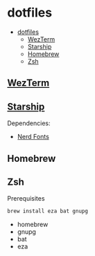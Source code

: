 # dotfiles
- [dotfiles](#dotfiles)
  - [WezTerm](#wezterm)
  - [Starship](#starship)
  - [Homebrew](#homebrew)
  - [Zsh](#zsh)

## [WezTerm](https://wezfurlong.org/wezterm/index.html)

## [Starship](https://starship.rs/)

Dependencies:
* [Nerd Fonts](https://www.nerdfonts.com/)

## Homebrew

## Zsh
Prerequisites

```bash
brew install eza bat gnupg
```
* homebrew
* gnupg
* bat
* eza

